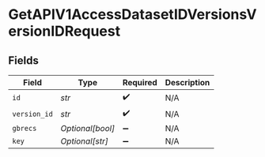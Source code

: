 # GetAPIV1AccessDatasetIDVersionsVersionIDRequest


## Fields

| Field              | Type               | Required           | Description        |
| ------------------ | ------------------ | ------------------ | ------------------ |
| `id`               | *str*              | :heavy_check_mark: | N/A                |
| `version_id`       | *str*              | :heavy_check_mark: | N/A                |
| `gbrecs`           | *Optional[bool]*   | :heavy_minus_sign: | N/A                |
| `key`              | *Optional[str]*    | :heavy_minus_sign: | N/A                |